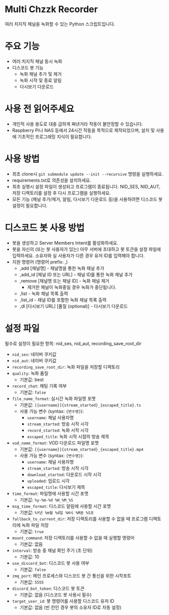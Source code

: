# Multi Chzzk Recorder
여러 치지직 채널을 녹화할 수 있는 Python 스크립트입니다.

# 주요 기능
* 여러 치지직 채널 동시 녹화
* 디스코드 봇 기능
  - 녹화 채널 추가 및 제거
  - 녹화 시작 및 종료 알림
  - 다시보기 다운로드

# 사용 전 읽어주세요
* 개인적 사용 용도로 대충 급하게 쪄낸거라 작동이 불안정할 수 있습니다.
* Raspberry Pi나 NAS 등에서 24시간 작동을 목적으로 제작되었으며, 설치 및 사용에 기초적인 프로그래밍 지식이 필요합니다.

# 사용 방법
* 최초 clone시 `git submodule update --init --recursive` 명령을 실행하세요.
* requirements.txt로 의존성을 설치하세요.
* 최초 실행시 설정 파일이 생성되고 프로그램이 종료됩니다. NID_SES, NID_AUT, 저장 디렉토리를 설정 후 다시 프로그램을 실행하세요.
* 모든 기능 (채널 추가/제거, 알림, 다시보기 다운로드 등)을 사용하려면 디스코드 봇 설정이 필요합니다.

# 디스코드 봇 사용 방법
* 봇을 생성하고 Server Members Intent를 활성화하세요.
* 봇을 자신의 (또는 봇 사용자가 있는) 아무 서버에 초대하고 봇 토큰을 설정 파일에 입력하세요. 소유자와 실 사용자가 다른 경우 유저 ID를 입력해야 합니다.
* 지원 명령어 (명령어 prefix: ,)
  - ,add [채널명] - 채널명을 통한 녹화 채널 추가
  - ,add_id [체널 ID 또는 URL] - 채널 ID를 통한 녹화 채널 추가
  - ,remove [채널명 또는 채널 ID] - 녹화 채널 제거
    - 제거한 채널이 녹화중일 경우 녹화가 중단됩니다.
  - ,list - 녹화 채널 목록 출력
  - ,list_id - 채널 ID를 포함한 녹화 채널 목록 출력
  - ,dl [다시보기 URL] [품질 (optional)] - 다시보기 다운로드

# 설정 파일
필수로 설정이 필요한 항목: nid_ses, nid_aut, recording_save_root_dir

* `nid_ses`: 네이버 쿠키값
* `nid_aut`: 네이버 쿠키값
* `recording_save_root_dir`: 녹화 파일을 저장할 디렉토리
* `quality`: 녹화 품질
  - 기본값: best
* `record_chat`: 채팅 기록 여부
  - 기본값: `false`
* `file_name_format`: 실시간 녹화 파일명 포맷 
  - 기본값: `[{username}]{stream_started}_{escaped_title}.ts`
  - 사용 가능 변수 (syntax: `{변수명}`): 
    - `username`: 채널 사용자명
    - `stream_started`: 방송 시작 시각
    - `record_started`: 녹화 시작 시각
    - `escaped_title`: 녹화 시작 시점의 방송 제목
* `vod_name_format`: VOD 다운로드 파일명 포맷 
  - 기본값: `[{username}]{stream_started}_{escaped_title}.mp4`
  - 사용 가능 변수 (syntax: `{변수명}`): 
    - `username`: 채널 사용자명
    - `stream_started`: 방송 시작 시각
    - `download_started`: 다운로드 시작 시각
    - `uploaded`: 업로드 시각
    - `escaped_title`: 다시보기 제목
* `time_format`: 파일명에 사용할 시간 포맷 
  - 기본값: `%y-%m-%d %H_%M_%S`
* `msg_time_format`: 디스코드 알림에 사용할 시간 포맷 
  - 기본값: `%Y년 %m월 %d일 %H시 %M분 %S초`
* `fallback_to_current_dir`: 저장 디렉토리를 사용할 수 없을 때 프로그램 디렉토리에 녹화 파일 저장 
  - 기본값: `true`
* `mount_command`: 저장 디렉토리를 사용할 수 없을 때 실행할 명령어 
  - 기본값: 없음
* `interval`: 방송 중 채널 확인 주기 (초 단위)
  - 기본값: 10
* `use_discord_bot`: 디스코드 봇 사용 여부 
  - 기본값: `false`
* `zmq_port`: 메인 프로세스와 디스코드 봇 간 통신을 위한 시작포트 
  - 기본값: `5555`
* `discord_bot_token`: 디스코드 봇 토큰 
  - 기본값: 없음 (디스코드 봇 사용시 필수)
* `target_user_id`: 봇 명령어를 사용할 디스코드 유저 ID
  - 기본값: 없음 (빈 칸인 경우 봇의 소유자 ID로 자동 설정)

